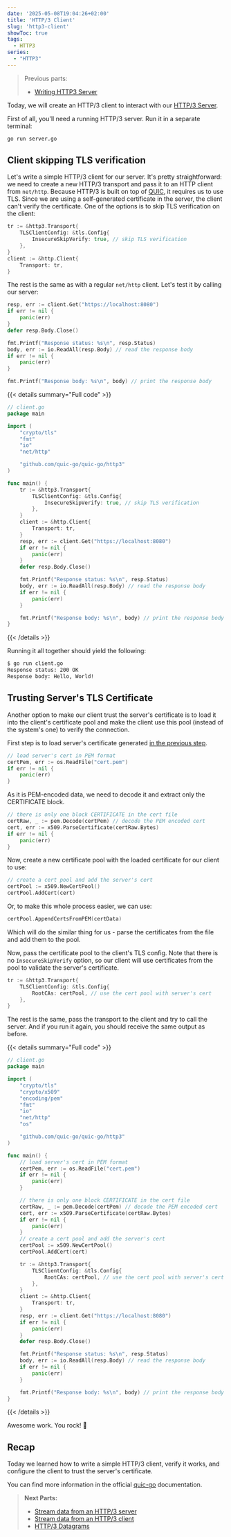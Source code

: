 ```yaml
---
date: '2025-05-08T19:04:26+02:00'
title: 'HTTP/3 Client'
slug: 'http3-client'
showToc: true
tags:
  - HTTP3
series:
  - "HTTP3"
---
```


> Previous parts:
> - [Writing HTTP3 Server](/blog/http3/http3-server/)

Today, we will create an HTTP/3 client to interact with our [HTTP/3 Server](/blog/http3/http3-server/).

First of all, you'll need a running HTTP/3 server. Run it in a separate terminal:

```sh
go run server.go
```

## Client skipping TLS verification

Let's write a simple HTTP/3 client for our server. It's pretty straightforward: we need to create a new HTTP/3 transport and pass it to an HTTP client from `net/http`. Because HTTP/3 is built on top of [QUIC](https://en.wikipedia.org/wiki/QUIC), it requires us to use TLS. Since we are using a self-generated certificate in the server, the client can't verify the certificate. One of the options is to skip TLS verification on the client:

```go
tr := &http3.Transport{
    TLSClientConfig: &tls.Config{
        InsecureSkipVerify: true, // skip TLS verification
    },
}
client := &http.Client{
    Transport: tr,
}
```

The rest is the same as with a regular `net/http` client. Let's test it by calling our server:

```go
resp, err := client.Get("https://localhost:8080")
if err != nil {
    panic(err)
}
defer resp.Body.Close()

fmt.Printf("Response status: %s\n", resp.Status)
body, err := io.ReadAll(resp.Body) // read the response body
if err != nil {
    panic(err)
}

fmt.Printf("Response body: %s\n", body) // print the response body
```

{{< details summary="Full code" >}}

```go
// client.go
package main

import (
    "crypto/tls"
    "fmt"
    "io"
    "net/http"

    "github.com/quic-go/quic-go/http3"
)

func main() {
    tr := &http3.Transport{
        TLSClientConfig: &tls.Config{
            InsecureSkipVerify: true, // skip TLS verification
        },
    }
    client := &http.Client{
        Transport: tr,
    }
    resp, err := client.Get("https://localhost:8080")
    if err != nil {
        panic(err)
    }
    defer resp.Body.Close()

    fmt.Printf("Response status: %s\n", resp.Status)
    body, err := io.ReadAll(resp.Body) // read the response body
    if err != nil {
        panic(err)
    }

    fmt.Printf("Response body: %s\n", body) // print the response body
}

```
{{< /details >}}


Running it all together should yield the following:

```sh
$ go run client.go
Response status: 200 OK
Response body: Hello, World!
```

## Trusting Server's TLS Certificate

Another option to make our client trust the server's certificate is to load it into the client's certificate pool and make the client use this pool (instead of the system's one) to verify the connection.

First step is to load server's certificate generated [in the previous step](/blog/http3/http3-server/#generating-certificate).

```go filename=client.go
// load server's cert in PEM format
certPem, err := os.ReadFile("cert.pem")
if err != nil {
    panic(err)
}
```

As it is PEM-encoded data, we need to decode it and extract only the CERTIFICATE block.

```go
// there is only one block CERTIFICATE in the cert file
certRaw, _ := pem.Decode(certPem) // decode the PEM encoded cert
cert, err := x509.ParseCertificate(certRaw.Bytes)
if err != nil {
    panic(err)
}
```

Now, create a new certificate pool with the loaded certificate for our client to use:

```go
// create a cert pool and add the server's cert
certPool := x509.NewCertPool()
certPool.AddCert(cert)
```

Or, to make this whole process easier, we can use:

```go
certPool.AppendCertsFromPEM(certData)
```

Which will do the similar thing for us - parse the certificates from the file and add them to the pool.

Now, pass the certificate pool to the client's TLS config. Note that there is no `InsecureSkipVerify` option, so our client will use certificates from the pool to validate the server's certificate.

```go filename=client.go
tr := &http3.Transport{
    TLSClientConfig: &tls.Config{
        RootCAs: certPool, // use the cert pool with server's cert
    },
}
```

The rest is the same, pass the transport to the client and try to call the server.
And if you run it again, you should receive the same output as before.

{{< details summary="Full code" >}}

```go
// client.go
package main

import (
    "crypto/tls"
    "crypto/x509"
    "encoding/pem"
    "fmt"
    "io"
    "net/http"
    "os"

    "github.com/quic-go/quic-go/http3"
)

func main() {
    // load server's cert in PEM format
    certPem, err := os.ReadFile("cert.pem")
    if err != nil {
        panic(err)
    }

    // there is only one block CERTIFICATE in the cert file
    certRaw, _ := pem.Decode(certPem) // decode the PEM encoded cert
    cert, err := x509.ParseCertificate(certRaw.Bytes)
    if err != nil {
        panic(err)
    }
    // create a cert pool and add the server's cert
    certPool := x509.NewCertPool()
    certPool.AddCert(cert)

    tr := &http3.Transport{
        TLSClientConfig: &tls.Config{
            RootCAs: certPool, // use the cert pool with server's cert
        },
    }
    client := &http.Client{
        Transport: tr,
    }
    resp, err := client.Get("https://localhost:8080")
    if err != nil {
        panic(err)
    }
    defer resp.Body.Close()

    fmt.Printf("Response status: %s\n", resp.Status)
    body, err := io.ReadAll(resp.Body) // read the response body
    if err != nil {
        panic(err)
    }

    fmt.Printf("Response body: %s\n", body) // print the response body
}

```
{{< /details >}}

Awesome work. You rock! 🚀

## Recap

Today we learned how to write a simple HTTP/3 client, verify it works, and configure the client to trust the server's certificate.

You can find more information in the official [quic-go](https://quic-go.net/docs/http3/client/) documentation.

> **Next Parts:**
>
> - [Stream data from an HTTP/3 server](/blog/http3/server-stream)
> - [Stream data from an HTTP/3 client](/blog/http3/client-stream)
> - [HTTP/3 Datagrams](/blog/http3/datagrams)